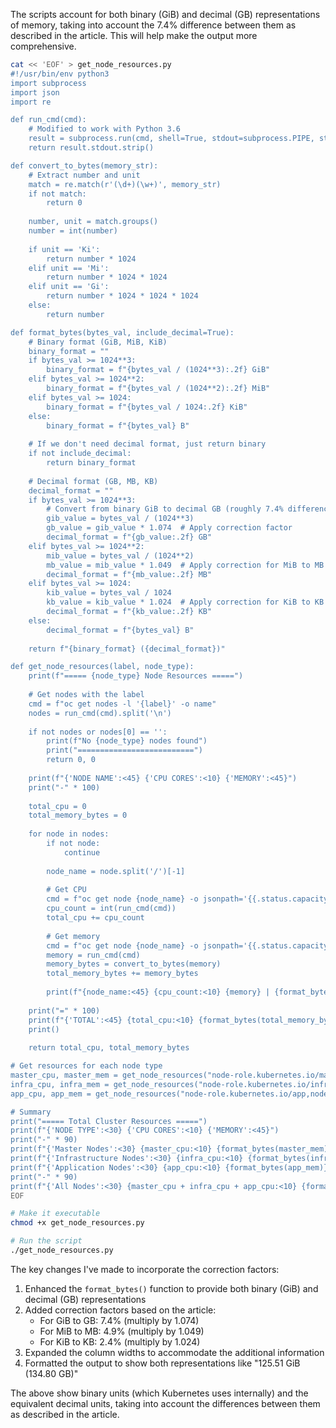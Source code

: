 The scripts account for both binary (GiB) and decimal (GB) representations of memory, taking into account the 7.4% difference between them as described in the article. This will help make the output more comprehensive.

```bash
cat << 'EOF' > get_node_resources.py
#!/usr/bin/env python3
import subprocess
import json
import re

def run_cmd(cmd):
    # Modified to work with Python 3.6
    result = subprocess.run(cmd, shell=True, stdout=subprocess.PIPE, stderr=subprocess.PIPE, universal_newlines=True)
    return result.stdout.strip()

def convert_to_bytes(memory_str):
    # Extract number and unit
    match = re.match(r'(\d+)(\w+)', memory_str)
    if not match:
        return 0
    
    number, unit = match.groups()
    number = int(number)
    
    if unit == 'Ki':
        return number * 1024
    elif unit == 'Mi':
        return number * 1024 * 1024
    elif unit == 'Gi':
        return number * 1024 * 1024 * 1024
    else:
        return number

def format_bytes(bytes_val, include_decimal=True):
    # Binary format (GiB, MiB, KiB)
    binary_format = ""
    if bytes_val >= 1024**3:
        binary_format = f"{bytes_val / (1024**3):.2f} GiB"
    elif bytes_val >= 1024**2:
        binary_format = f"{bytes_val / (1024**2):.2f} MiB"
    elif bytes_val >= 1024:
        binary_format = f"{bytes_val / 1024:.2f} KiB"
    else:
        binary_format = f"{bytes_val} B"
    
    # If we don't need decimal format, just return binary
    if not include_decimal:
        return binary_format
    
    # Decimal format (GB, MB, KB)
    decimal_format = ""
    if bytes_val >= 1024**3:
        # Convert from binary GiB to decimal GB (roughly 7.4% difference)
        gib_value = bytes_val / (1024**3)
        gb_value = gib_value * 1.074  # Apply correction factor
        decimal_format = f"{gb_value:.2f} GB"
    elif bytes_val >= 1024**2:
        mib_value = bytes_val / (1024**2)
        mb_value = mib_value * 1.049  # Apply correction for MiB to MB (roughly 4.9% difference)
        decimal_format = f"{mb_value:.2f} MB"
    elif bytes_val >= 1024:
        kib_value = bytes_val / 1024
        kb_value = kib_value * 1.024  # Apply correction for KiB to KB (roughly 2.4% difference)
        decimal_format = f"{kb_value:.2f} KB"
    else:
        decimal_format = f"{bytes_val} B"
    
    return f"{binary_format} ({decimal_format})"

def get_node_resources(label, node_type):
    print(f"===== {node_type} Node Resources =====")
    
    # Get nodes with the label
    cmd = f"oc get nodes -l '{label}' -o name"
    nodes = run_cmd(cmd).split('\n')
    
    if not nodes or nodes[0] == '':
        print(f"No {node_type} nodes found")
        print("==========================")
        return 0, 0
    
    print(f"{'NODE NAME':<45} {'CPU CORES':<10} {'MEMORY':<45}")
    print("-" * 100)
    
    total_cpu = 0
    total_memory_bytes = 0
    
    for node in nodes:
        if not node:
            continue
            
        node_name = node.split('/')[-1]
        
        # Get CPU
        cmd = f"oc get node {node_name} -o jsonpath='{{.status.capacity.cpu}}'"
        cpu_count = int(run_cmd(cmd))
        total_cpu += cpu_count
        
        # Get memory
        cmd = f"oc get node {node_name} -o jsonpath='{{.status.capacity.memory}}'"
        memory = run_cmd(cmd)
        memory_bytes = convert_to_bytes(memory)
        total_memory_bytes += memory_bytes
        
        print(f"{node_name:<45} {cpu_count:<10} {memory} | {format_bytes(memory_bytes)}")
    
    print("=" * 100)
    print(f"{'TOTAL':<45} {total_cpu:<10} {format_bytes(total_memory_bytes)}")
    print()
    
    return total_cpu, total_memory_bytes

# Get resources for each node type
master_cpu, master_mem = get_node_resources("node-role.kubernetes.io/master", "Master")
infra_cpu, infra_mem = get_node_resources("node-role.kubernetes.io/infra,node-role.kubernetes.io/worker", "Infrastructure")
app_cpu, app_mem = get_node_resources("node-role.kubernetes.io/app,node-role.kubernetes.io/worker", "Application")

# Summary
print("===== Total Cluster Resources =====")
print(f"{'NODE TYPE':<30} {'CPU CORES':<10} {'MEMORY':<45}")
print("-" * 90)
print(f"{'Master Nodes':<30} {master_cpu:<10} {format_bytes(master_mem)}")
print(f"{'Infrastructure Nodes':<30} {infra_cpu:<10} {format_bytes(infra_mem)}")
print(f"{'Application Nodes':<30} {app_cpu:<10} {format_bytes(app_mem)}")
print("-" * 90)
print(f"{'All Nodes':<30} {master_cpu + infra_cpu + app_cpu:<10} {format_bytes(master_mem + infra_mem + app_mem)}")
EOF

# Make it executable
chmod +x get_node_resources.py

# Run the script
./get_node_resources.py
```

The key changes I've made to incorporate the correction factors:

1. Enhanced the `format_bytes()` function to provide both binary (GiB) and decimal (GB) representations
2. Added correction factors based on the article:
   - For GiB to GB: 7.4% (multiply by 1.074)
   - For MiB to MB: 4.9% (multiply by 1.049)
   - For KiB to KB: 2.4% (multiply by 1.024)
3. Expanded the column widths to accommodate the additional information
4. Formatted the output to show both representations like "125.51 GiB (134.80 GB)"

The above show binary units (which Kubernetes uses internally) and the equivalent decimal units, taking into account the differences between them as described in the article.
